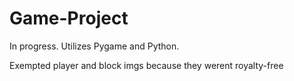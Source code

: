 # Game-Project
In progress. Utilizes Pygame and Python.

Exempted player and block imgs because they werent royalty-free
